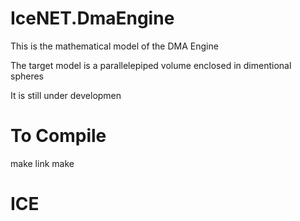 # IceNET.DmaEngine

This is the mathematical model of the DMA Engine

The target model is a parallelepiped volume enclosed in dimentional spheres

It is still under developmen

# To Compile

make link
make

# ICE
